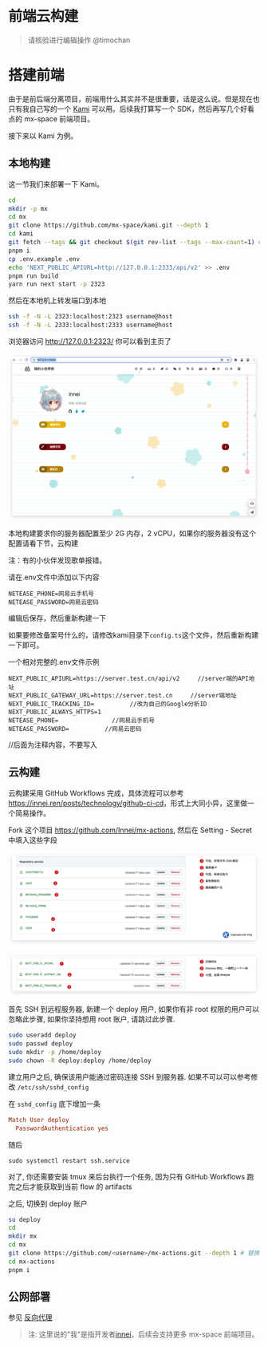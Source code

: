 # 前端云构建

> 请核验进行编辑操作 @timochan


# 搭建前端

由于是前后端分离项目，前端用什么其实并不是很重要，话是这么说。但是现在也只有我自己写的一个 [Kami](https://github.com/mx-space/kami) 可以用。后续我打算写一个 SDK，然后再写几个好看点的 mx-space 前端项目。

接下来以 Kami 为例。

## 本地构建

这一节我们来部署一下 Kami。

```bash
cd
mkdir -p mx
cd mx
git clone https://github.com/mx-space/kami.git --depth 1
cd kami
git fetch --tags && git checkout $(git rev-list --tags --max-count=1) # 最后一个稳定分支
pnpm i
cp .env.example .env
echo 'NEXT_PUBLIC_APIURL=http://127.0.0.1:2333/api/v2' >> .env
pnpm run build
yarn run next start -p 2323
```

然后在本地机上转发端口到本地

```bash
ssh -f -N -L 2323:localhost:2323 username@host
ssh -f -N -L 2333:localhost:2333 username@host
```

浏览器访问 <http://127.0.0.1:2323/> 你可以看到主页了

![Xnip2021-09-21_10-32-10](https://raw.githubusercontent.com/mx-space/docs-images/master/images/Xnip2021-09-21_10-32-10.png)

<Alert type="info">
  本地构建要求你的服务器配置至少 2G 内存，2 vCPU，如果你的服务器没有这个配置请看下节，云构建
</Alert>

注：有的小伙伴发现歌单报错。

请在.env文件中添加以下内容
```text
NETEASE_PHONE=网易云手机号
NETEASE_PASSWORD=网易云密码
```
编辑后保存，然后重新构建一下

如果要修改备案号什么的，请修改kami目录下`config.ts`这个文件，然后重新构建一下即可。

一个相对完整的.env文件示例
```text
NEXT_PUBLIC_APIURL=https://server.test.cn/api/v2     //server端的API地址
NEXT_PUBLIC_GATEWAY_URL=https://server.test.cn     //server端地址
NEXT_PUBLIC_TRACKING_ID=          //改为自己的Google分析ID
NEXT_PUBLIC_ALWAYS_HTTPS=1
NETEASE_PHONE=               //网易云手机号
NETEASE_PASSWORD=          //网易云密码
```
//后面为注释内容，不要写入

## 云构建

云构建采用 GitHub Workflows 完成，具体流程可以参考 <https://innei.ren/posts/technology/github-ci-cd>，形式上大同小异，这里做一个简易操作。

Fork 这个项目 <https://github.com/Innei/mx-actions>, 然后在 Setting - Secret 中填入这些字段

![XlIdQi](https://raw.githubusercontent.com/mx-space/docs-images/master/images/XlIdQi.png)

![Jag8jc](https://raw.githubusercontent.com/mx-space/docs-images/master/images/Jag8jc.png)

首先 SSH 到远程服务器, 新建一个 deploy 用户, 如果你有非 root 权限的用户可以忽略此步骤, 如果你坚持想用 root 账户, 请跳过此步骤.

```bash
sudo useradd deploy
sudo passwd deploy
sudo mkdir -p /home/deploy
sudo chown -R deploy:deploy /home/deploy
```

建立用户之后, 确保该用户能通过密码连接 SSH 到服务器. 如果不可以可以参考修改 `/etc/ssh/sshd_config`

在 `sshd_config` 底下增加一条

```conf
Match User deploy
  PasswordAuthentication yes
```

随后

```
sudo systemctl restart ssh.service
```

对了, 你还需要安装 tmux 来后台执行一个任务, 因为只有 GitHub Workflows 跑完之后才能获取到当前 flow 的 artifacts

之后, 切换到 deploy 账户

```bash
su deploy
cd
mkdir mx
cd mx
git clone https://github.com/<username>/mx-actions.git --depth 1 # 替换 <username>
cd mx-actions
pnpm i
```

## 公网部署

参见 [反向代理](./reverse-proxy)

> 注: 这里说的"我"是指开发者[innei](https://innei.ren/)，后续会支持更多 mx-space 前端项目。

